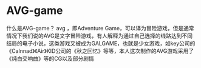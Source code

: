 AVG-game
========
什么是AVG-game？
avg ，即Adventure Game，可以译为冒险游戏，但是通常情况下我们说的AVG是文字冒险游戏，有人解释为通过自己选择的线路达到不同结局的电子小说，这类游戏又被成为GALGAME，也就是少女游戏，如key公司的《Calnnad》《Air》KID公司的《秋之回忆》等等，本人这次制作的AVG游戏采用了《纯白交响曲》等的CG以及部分剧情
